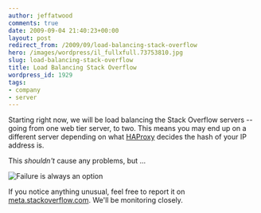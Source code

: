 ```yaml
---
author: jeffatwood
comments: true
date: 2009-09-04 21:40:23+00:00
layout: post
redirect_from: /2009/09/load-balancing-stack-overflow
hero: /images/wordpress/il_fullxfull.73753810.jpg
slug: load-balancing-stack-overflow
title: Load Balancing Stack Overflow
wordpress_id: 1929
tags:
- company
- server
---
```



Starting right now, we will be load balancing the Stack Overflow servers -- going from one web tier server, to two. This means you may end up on a different server depending on what [HAProxy](http://haproxy.1wt.eu/) decides the hash of your IP address is.



This _shouldn't_ cause any problems, but ...



![Failure is always an option](/blog/images/wordpress/il_fullxfull.73753810.jpg)



If you notice anything unusual, feel free to report it on [meta.stackoverflow.com](http://meta.stackoverflow.com). We'll be monitoring closely.

